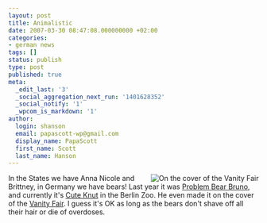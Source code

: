 ```yaml
---
layout: post
title: Animalistic
date: 2007-03-30 08:47:08.000000000 +02:00
categories:
- german news
tags: []
status: publish
type: post
published: true
meta:
  _edit_last: '3'
  _social_aggregation_next_run: '1401628352'
  _social_notify: '1'
  _wpcom_is_markdown: '1'
author:
  login: shanson
  email: papascott-wp@gmail.com
  display_name: PapaScott
  first_name: Scott
  last_name: Hanson
---
```

<p><a href="http://vanityfair.de/"><img src="https://res.cloudinary.com/papascott/image/upload/wordpress/wp-content/uploads/2007/03/on-the-cover-of-the-vanity-fair.jpg" alt="On the cover of the Vanity Fair" title="Cute Knut" align="right" /></a>In the States we have Anna Nicole and Brittney, in Germany we have bears! Last year it was <a href="http://www.spiegel.de/international/0,1518,k-6937,00.html">Problem Bear Bruno</a>, and currently it's <a href="http://www.spiegel.de/international/0,1518,k-7098,00.html">Cute Knut</a> in the Berlin Zoo. He even made it on the cover of the <a href="http://vanityfair.de/">Vanity Fair</a>. I guess it's OK as long as the bears don't shave off all their hair or die of overdoses.</p>

